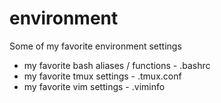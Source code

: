 # environment
Some of my favorite environment settings

* my favorite bash aliases / functions - .bashrc
* my favorite tmux settings - .tmux.conf
* my favorite vim settings - .viminfo
